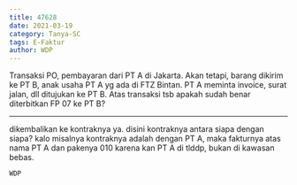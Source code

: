 ```yaml
---
title: 47628
date: 2021-03-19
category: Tanya-SC
tags: E-Faktur
author: WDP
---
```


Transaksi PO, pembayaran dari PT A di Jakarta. Akan tetapi, barang dikirim ke PT B, anak usaha PT A yg ada di FTZ Bintan. PT A meminta invoice, surat jalan, dll ditujukan ke PT B. Atas transaksi tsb apakah sudah benar diterbitkan FP 07 ke PT B?

---

dikembalikan ke kontraknya ya. disini kontraknya antara siapa dengan siapa? kalo misalnya kontraknya adalah dengan PT A, maka fakturnya atas nama PT A dan pakenya 010 karena kan PT A di tlddp, bukan di kawasan bebas.

`WDP`
